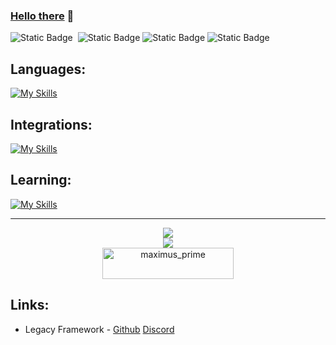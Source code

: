 ### [Hello there](https://i.giphy.com/xTiIzJSKB4l7xTouE8.webp) 👋

![Static Badge](https://img.shields.io/badge/Spoken%20Languages-636363)&nbsp;&nbsp;![Static Badge](https://img.shields.io/badge/English-012169)&nbsp;![Static Badge](https://img.shields.io/badge/Français-ce1127)&nbsp;![Static Badge](https://img.shields.io/badge/Deutsch-ffce00) 

## Languages:
[![My Skills](https://skillicons.dev/icons?i=html,css,js,py,lua,sql&theme=dark)](https://skillicons.dev)
## Integrations:
[![My Skills](https://skillicons.dev/icons?i=discord,bots&theme=dark)](https://skillicons.dev)
## Learning:
[![My Skills](https://skillicons.dev/icons?i=react,ts,cpp,discordjs&theme=dark)](https://skillicons.dev)

<hr style="border-radius: 50px";>
<p align="center">
  <img
    src="https://github-readme-stats.vercel.app/api/top-langs/?username=Maximus7474&layout=compact&theme=github_dark&hide_border=true"
  /><br>
  <img
    src="https://github-readme-stats.vercel.app/api?username=Maximus7474&show_icons=true&theme=transparent"
  /><br>
  <a align="center" href="https://ko-fi.com/maximus_prime">
    <img align="center" src="https://cdn.ko-fi.com/cdn/kofi3.png?v=3" height="50" width="210" alt="maximus_prime" />
  </a>
</p>

## Links:
- Legacy Framework - [Github](https://www.github.com/Legacy-Framework) [Discord](https://discord.gg/y7Qeu9MHVK)
